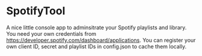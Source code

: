 # SpotifyTool

A nice little console app to adminsitrate your Spotify playlists and library.
You need your own credentials from https://developer.spotify.com/dashboard/applications.
You can register your own client ID, secret and playlist IDs in config.json to cache them locally.
